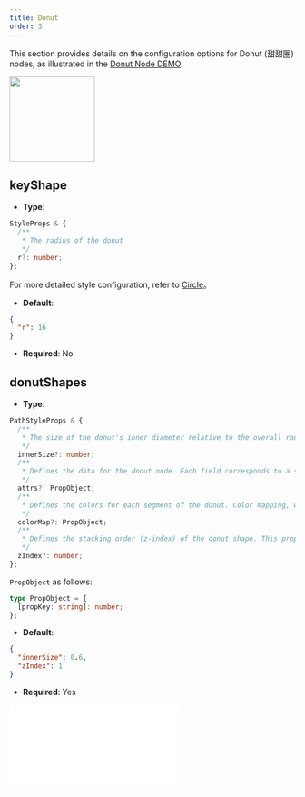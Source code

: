 ```yaml
---
title: Donut
order: 3
---
```


This section provides details on the configuration options for Donut (甜甜圈) nodes, as illustrated in the [Donut Node DEMO](/en/examples/item/defaultNodes/#donut).

<img src="https://mdn.alipayobjects.com/huamei_qa8qxu/afts/img/A*c5f5Q7XuOWoAAAAAAAAAAAAADmJ7AQ/original" width=150 />

## keyShape

- **Type**:

```typescript
StyleProps & {
  /**
   * The radius of the donut
   */
  r?: number;
};
```

For more detailed style configuration, refer to [Circle](../shape/CircleStyleProps.en.md)。

- **Default**:

```json
{
  "r": 16
}
```

- **Required**: No

## donutShapes

- **Type**:

```typescript
PathStyleProps & {
  /**
   * The size of the donut's inner diameter relative to the overall radius. This value determines the size of the central empty area of the donut. A larger ratio means a larger central empty area and a relatively narrower ring. The value ranges from `0` to `1`.
   */
  innerSize?: number;
  /**
   * Defines the data for the donut node. Each field corresponds to a segment of the donut, with the field value indicating the size of that segment. These values are used to calculate the proportion of each segment in the donut.
   */
  attrs?: PropObject;
  /**
   * Defines the colors for each segment of the donut. Color mapping, where the field names correspond to the field names in `attrs`. If not specified, the default color palette is used.
   */
  colorMap?: PropObject;
  /**
   * Defines the stacking order (z-index) of the donut shape. This property can be used to control the overlap between different shapes.
   */
  zIndex?: number;
};
```

`PropObject` as follows:

```typescript
type PropObject = {
  [propKey: string]: number;
};
```

- **Default**:

```json
{
  "innerSize": 0.6,
  "zIndex": 1
}
```

- **Required**: Yes

<embed src="../../../common/NodeShapeStyles.en.md"></embed>
